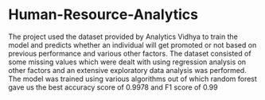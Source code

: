 # Human-Resource-Analytics
The project used the dataset provided by Analytics Vidhya to train the model and predicts whether an individual will get promoted or not based on previous performance and various other factors. The dataset consisted of some missing values which were dealt with using regression analysis on other factors and an extensive exploratory data analysis was performed. The model was trained using various algorithms out of which random forest gave us the best accuracy score of 0.9978 and F1 score of 0.99
